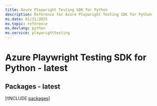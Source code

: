 ```yaml
---
title: Azure Playwright Testing SDK for Python
description: Reference for Azure Playwright Testing SDK for Python
ms.date: 01/31/2025
ms.topic: reference
ms.devlang: python
ms.service: playwrighttesting
---
```

# Azure Playwright Testing SDK for Python - latest
## Packages - latest
[!INCLUDE [packages](playwright-testing-index.md)]